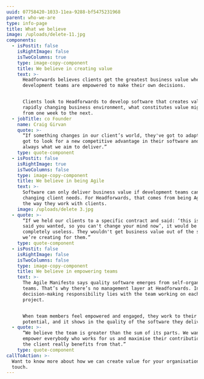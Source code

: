 ```yaml
---
uuid: 07758420-1033-11ea-9288-bf5475231968
parent: who-we-are
type: info-page
title: What we believe
image: /uploads/delete-11.jpg
components:
  - isPostit: false
    isRightImage: false
    isTwoColumns: true
    type: image-copy-component
    title: We believe in creating value
    text: >-
      Headforwards believes clients get the greatest business value when Agile
      development teams are empowered to make their own decisions.


      Clients look to Headforwards to develop software that creates value. In a
      rapidly changing business environment, what constitutes value might change
      from one week to the next.
  - jobTitle: co Founder
    name: Craig Girvan
    quote: >-
      “If something changes in our client’s world, they've got to adapt, they've
      got to look for a new competitive advantage in their software and that’s
      always what we aim to deliver.”
    type: quote-component
  - isPostit: false
    isRightImage: true
    isTwoColumns: false
    type: image-copy-component
    title: We believe in being Agile
    text: >-
      Software can only deliver business value if development teams can adapt to
      changing client needs. For Headforwards, that comes from being Agile in
      the way they work with clients.
    image: /uploads/delete 3.jpg
  - quote: >-
      “If we held our clients to a specific contract and said: ‘this is what you
      said you wanted, so you can't change your mind now’, it would be
      completely useless. They wouldn't get business value out of the software
      we’re creating for them.”
    type: quote-component
  - isPostit: false
    isRightImage: false
    isTwoColumns: false
    type: image-copy-component
    title: We believe in empowering teams
    text: >-
      The Agile Manifesto says quality software emerges from self-organising
      teams. That’s why there’s no management layer at Headforwards. Instead,
      decision-making responsibility lies with the team working on each client
      project.


      When team members feel empowered and engaged, they work to their full
      potential, and it shows in the quality of the software they deliver.
  - quote: >-
      “We believe the team is greater than the sum of its parts. We want to
      empower everybody who works for us and maximise their contribution – and
      the client really benefits from that.”
    type: quote-component
callToAction: >-
  Want to know more about how we can create value for your organisation? Get in
  touch.
---
```


